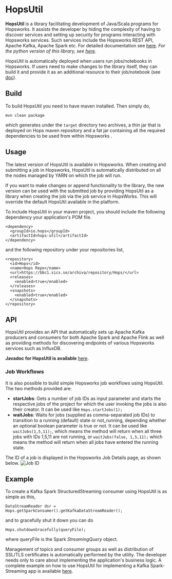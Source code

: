 # HopsUtil
**HopsUtil** is a library facilitating development of Java/Scala programs for Hopsworks. It assists the developer by
 hiding the complexity of having to discover services and setting up security for programs interacting with 
 Hopsworks services. Such services include the Hopsworks REST API, Apache Kafka, Apache Spark etc. For detailed 
 documentation see [here](https://github.com/logicalclocks/hopsworks/). *For the python version of this library, see 
 [here](https://github.com/logicalclocks/hops-util-py)*.

HopsUtil is automatically deployed when users run jobs/notebooks in Hopsworks. If users need to make 
changes to the library itself, they can build it and provide it as an additional resource to their job/notebook (see
 [doc](https://hops.readthedocs.io/en/latest/user_guide/hopsworks/jupyter.html)).
 
## Build
To build HopsUtil you need to have maven installed. Then simply do,

```
mvn clean package 
```
which generates under the `target` directory two archives, a thin jar that is deployed on Hops maven repository and a
fat jar containing all the required dependencies to be used from within Hopsworks .

## Usage
The latest version of HopsUtil is available in Hopsworks. When creating and submitting a job in 
Hopsworks, HopsUtil is automatically distributed on all the nodes managed by YARN on which the job will run. 

If you want to make changes or append functionality to the library, the new version can be used with the submitted 
job  by providing HopsUtil as a library when creating the job via the job service in HopsWorks. This will override 
the  default HopsUtil available in the platform. 

To include HopsUtil in your maven project, you should include the following dependency your application's POM file. 
```
<dependency>
  <groupId>io.hops</groupId>
  <artifactId>hops-util</artifactId>
</dependency>
```

and the following repository under your repositories list,
```
<repository>
  <id>Hops</id>
  <name>Hops Repo</name>
  <url>https://bbc1.sics.se/archiva/repository/Hops/</url>
  <releases>
    <enabled>true</enabled>
  </releases>
  <snapshots>
    <enabled>true</enabled>
  </snapshots>
</repository>
```

## API
HopsUtil provides an API that automatically sets up Apache Kafka producers and consumers for both Apache Spark and 
Apache Flink as well as providing methods for discovering endpoints of various Hopsworks services such as InfluxDB.

**Javadoc for HopsUtil is available** [here](http://snurran.sics.se/hops/hops-util-javadoc/0.6.0-SNAPSHOT).

### Job Workflows
It is also possible to build simple Hopsworks job workflows using HopsUtil. The two methods provided are:
* **startJobs**: Gets a number of job IDs as input parameter and starts the respective jobs of the project for which 
the user invoking the jobs is also their creator. It can be used like `Hops.startJobs(1);`
* **waitJobs**: Waits for jobs (supplied as comma-separated job IDs) to transition to a running (default) state or 
not_running, depending whether an optional boolean parameter is true or not. It can be used like `waitJobs(1,5,11);`,
which means the method will return when all three jobs with IDs 1,5,11 are not running, or `waitJobs(false, 1,5,11);`
 which means the method will return when all jobs have entered the running state.

The ID of a job is displayed in the Hopsworks Job Details page, as shown below.
![Job ID](./src/main/resources/job_id.png)

## Example
To create a Kafka Spark StructuredStreaming consumer using HopsUtil is as simple as this,
```
DataStreamReader dsr = Hops.getSparkConsumer().getKafkaDataStreamReader();
```

and to gracefully shut it down you can do
```
Hops.shutdownGracefully(queryFile);
```
where queryFile is the Spark *StreamingQuery* object.

Management of topics and consumer groups as well as distribution of SSL/TLS certificates is automatically performed 
by the utility. The developer needs only to care about implementing the application's business logic. A complete 
example on how to use HopsUtil for implementing a Kafka Spark-Streaming app is available 
[here](https://github.com/hopshadoop/hops-kafka-examples/blob/master/spark/src/main/java/io/hops/examples/spark/kafka/StructuredStreamingKafka.java).
